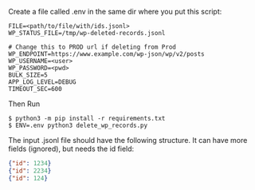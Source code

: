 Create a file called .env in the same dir where you put this script:

```shell
FILE=<path/to/file/with/ids.jsonl>
WP_STATUS_FILE=/tmp/wp-deleted-records.jsonl

# Change this to PROD url if deleting from Prod
WP_ENDPOINT=https://www.example.com/wp-json/wp/v2/posts
WP_USERNAME=<user>
WP_PASSWORD=<pwd>
BULK_SIZE=5
APP_LOG_LEVEL=DEBUG
TIMEOUT_SEC=600
```

Then Run
```
$ python3 -m pip install -r requirements.txt
$ ENV=.env python3 delete_wp_records.py
```

The input .jsonl file should have the following structure. It can have more fields (ignored), but needs the id field:

```JSON
{"id": 1234}
{"id": 2234}
{"id": 124}
```
